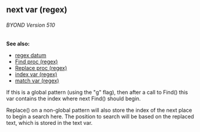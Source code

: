 ## next var (regex) 
###### BYOND Version 510
**See also:**
+   [regex datum](/ref/regex.md) 
+   [Find proc (regex)](/ref/regex/proc/Find.md) 
+   [Replace proc (regex)](/ref/regex/proc/Replace.md) 
+   [index var (regex)](/ref/regex/var/index.md) 
+   [match var (regex)](/ref/regex/var/match.md) 

If this is a global pattern (using the \"g\" flag), then after
a call to Find() this var contains the index where next Find() should
begin. 

Replace() on a non-global pattern will also store the
index of the next place to begin a search here. The position to search
will be based on the replaced text, which is stored in the text var.